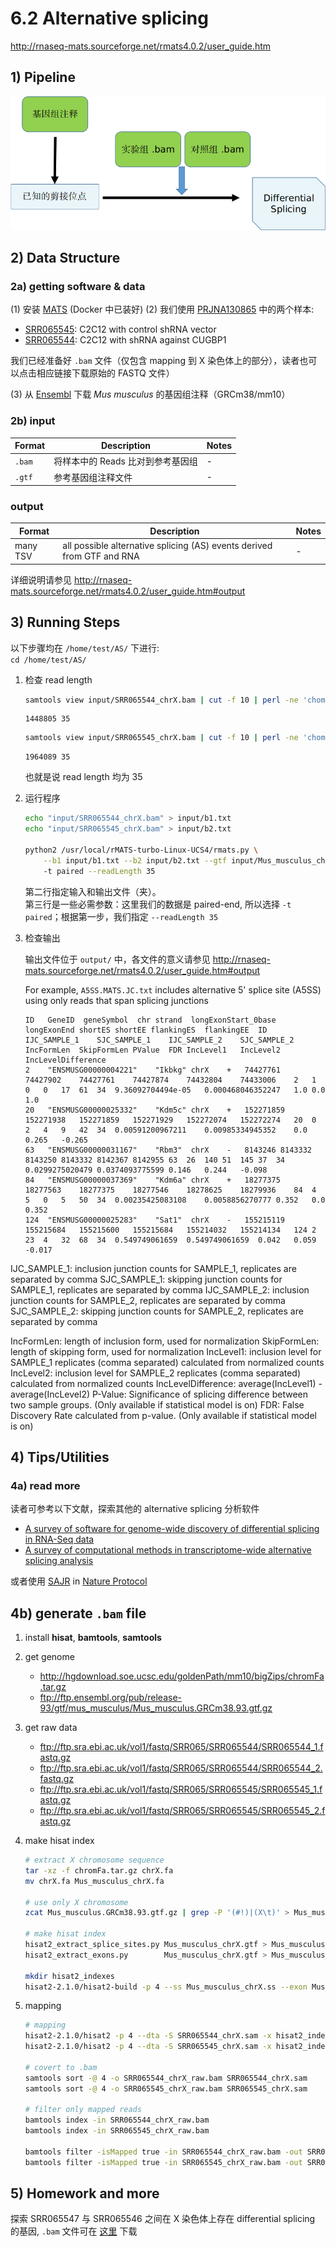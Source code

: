 # 6.2 Alternative splicing

http://rnaseq-mats.sourceforge.net/rmats4.0.2/user_guide.htm

## 1) Pipeline

![](../.gitbook/assets/AS-pipeline.png)

## 2) Data Structure

### 2a) getting software & data

(1) 安装 [MATS](http://rnaseq-mats.sourceforge.net/rmats4.0.2/index.html) (Docker 中已装好)
(2) 我们使用 [PRJNA130865](https://www.ncbi.nlm.nih.gov/bioproject/PRJNA130865) 中的两个样本: 
   - [SRR065545](https://www.ebi.ac.uk/ena/data/view/SRR065545): C2C12 with control shRNA vector
   - [SRR065544](https://www.ebi.ac.uk/ena/data/view/SRR065544): C2C12 with shRNA against CUGBP1  
   
   我们已经准备好 `.bam` 文件（仅包含 mapping 到 X 染色体上的部分），读者也可以点击相应链接下载原始的 FASTQ 文件） 
   
(3) 从 [Ensembl](ftp://ftp.ensembl.org/pub/release-93/gtf/mus_musculus/Mus_musculus.GRCm38.93.gtf.gz) 下载  _Mus musculus_ 的基因组注释（GRCm38/mm10）


### 2b) input

| Format | Description          | Notes |
|--------|----------------------|-------|
| `.bam` | 将样本中的 Reads 比对到参考基因组 | -     |
| `.gtf` | 参考基因组注释文件            | -     |


### output

| Format   | Description                                                            | Notes |
|----------|------------------------------------------------------------------------|-------|
| many TSV | all possible alternative splicing (AS) events derived from GTF and RNA |   -    |

详细说明请参见 <http://rnaseq-mats.sourceforge.net/rmats4.0.2/user_guide.htm#output>

## 3) Running Steps

以下步骤均在 `/home/test/AS/` 下进行:  
`cd /home/test/AS/`

1. 检查 read length

   ```bash
   samtools view input/SRR065544_chrX.bam | cut -f 10 | perl -ne 'chomp;print length($_) . "\n"' | sort | uniq -c
   ```
   
   ```
   1448805 35
   ```
   
   ```bash
   samtools view input/SRR065545_chrX.bam | cut -f 10 | perl -ne 'chomp;print length($_) . "\n"' | sort | uniq -c
   ```
   
   ```
   1964089 35
   ```

   也就是说 read length 均为 35

1. 运行程序

   ```bash
   echo "input/SRR065544_chrX.bam" > input/b1.txt
   echo "input/SRR065545_chrX.bam" > input/b2.txt
   
   python2 /usr/local/rMATS-turbo-Linux-UCS4/rmats.py \
       --b1 input/b1.txt --b2 input/b2.txt --gtf input/Mus_musculus_chrX.gtf --od output 
       -t paired --readLength 35
   ```
   
   第二行指定输入和输出文件（夹）。  
   第三行是一些必需参数：这里我们的数据是 paired-end, 所以选择 `-t paired`；根据第一步，我们指定 `--readLength 35`


1. 检查输出

   输出文件位于 `output/` 中，各文件的意义请参见 <http://rnaseq-mats.sourceforge.net/rmats4.0.2/user_guide.htm#output>
   
   For example, `A5SS.MATS.JC.txt` includes alternative 5' splice site (A5SS) using only reads that span splicing junctions 
   
   ```
   ID	GeneID	geneSymbol	chr	strand	longExonStart_0base	longExonEnd	shortES	shortEE	flankingES	flankingEE	ID	IJC_SAMPLE_1	SJC_SAMPLE_1	IJC_SAMPLE_2	SJC_SAMPLE_2	IncFormLen	SkipFormLen	PValue	FDR	IncLevel1	IncLevel2	IncLevelDifference
   2	"ENSMUSG00000004221"	"Ikbkg"	chrX	+	74427761	74427902	74427761	74427874	74432804	74433006	2	1	0	0	17	61	34	9.36092704494e-05	0.000468046352247	1.0	0.0	1.0
   20	"ENSMUSG00000025332"	"Kdm5c"	chrX	+	152271859	152271938	152271859	152271929	152272074	152272274	20	0	2	4	9	42	34	0.00591200967211	0.00985334945352	0.0	0.265	-0.265
   63	"ENSMUSG00000031167"	"Rbm3"	chrX	-	8143246	8143332	8143250	8143332	8142367	8142955	63	26	140	51	145	37	34	0.0299275020479	0.0374093775599	0.146	0.244	-0.098
   84	"ENSMUSG00000037369"	"Kdm6a"	chrX	+	18277375	18277563	18277375	18277546	18278625	18279936	84	4	5	0	5	50	34	0.00235425083108	0.0058856270777	0.352	0.0	0.352
   124	"ENSMUSG00000025283"	"Sat1"	chrX	-	155215119	155215684	155215600	155215684	155214032	155214134	124	2	23	4	32	68	34	0.549749061659	0.549749061659	0.042	0.059	-0.017
   ```


IJC_SAMPLE_1: inclusion junction counts for SAMPLE_1, replicates are separated by comma
SJC_SAMPLE_1: skipping junction counts for SAMPLE_1, replicates are separated by comma
IJC_SAMPLE_2: inclusion junction counts for SAMPLE_2, replicates are separated by comma
SJC_SAMPLE_2: skipping junction counts for SAMPLE_2, replicates are separated by comma

IncFormLen: length of inclusion form, used for normalization
SkipFormLen: length of skipping form, used for normalization
IncLevel1: inclusion level for SAMPLE_1 replicates (comma separated) calculated from normalized counts
IncLevel2: inclusion level for SAMPLE_2 replicates (comma separated) calculated from normalized counts
IncLevelDifference: average(IncLevel1) - average(IncLevel2)
P-Value: Significance of splicing difference between two sample groups. (Only available if statistical model is on)
FDR: False Discovery Rate calculated from p-value. (Only available if statistical model is on)

## 4) Tips/Utilities

### 4a) read more
读者可参考以下文献，探索其他的 alternative splicing 分析软件

- [A survey of software for genome-wide discovery of differential splicing in RNA-Seq data](https://www.ncbi.nlm.nih.gov/pmc/articles/PMC3903050/)
- [A survey of computational methods in transcriptome-wide alternative splicing analysis](https://www.ncbi.nlm.nih.gov/pmc/articles/PMC5203768/)

或者使用 [SAJR](http://storage.bioinf.fbb.msu.ru/~mazin/) in [Nature Protocol](https://www.nature.com/protocolexchange/protocols/6093/)

## 4b) generate `.bam` file

1. install **hisat**, **bamtools**, **samtools**
1. get genome
   - <http://hgdownload.soe.ucsc.edu/goldenPath/mm10/bigZips/chromFa.tar.gz>
   - <ftp://ftp.ensembl.org/pub/release-93/gtf/mus_musculus/Mus_musculus.GRCm38.93.gtf.gz>
1. get raw data
   - <ftp://ftp.sra.ebi.ac.uk/vol1/fastq/SRR065/SRR065544/SRR065544_1.fastq.gz>
   - <ftp://ftp.sra.ebi.ac.uk/vol1/fastq/SRR065/SRR065544/SRR065544_2.fastq.gz>
   - <ftp://ftp.sra.ebi.ac.uk/vol1/fastq/SRR065/SRR065545/SRR065545_1.fastq.gz>
   - <ftp://ftp.sra.ebi.ac.uk/vol1/fastq/SRR065/SRR065545/SRR065545_2.fastq.gz>
1. make hisat index

   ```bash
   # extract X chromosome sequence
   tar -xz -f chromFa.tar.gz chrX.fa
   mv chrX.fa Mus_musculus_chrX.fa
   
   # use only X chromosome
   zcat Mus_musculus.GRCm38.93.gtf.gz | grep -P '(#!)|(X\t)' > Mus_musculus_chrX.gtf
   
   # make hisat index
   hisat2_extract_splice_sites.py Mus_musculus_chrX.gtf > Mus_musculus_chrX.ss
   hisat2_extract_exons.py        Mus_musculus_chrX.gtf > Mus_musculus_chrX.exon
   
   mkdir hisat2_indexes
   hisat2-2.1.0/hisat2-build -p 4 --ss Mus_musculus_chrX.ss --exon Mus_musculus_chrX.exon Mus_musculus_chrX.fa hisat2_indexes/Mus_musculus_chrX
   ```

1. mapping

   ```bash
   # mapping
   hisat2-2.1.0/hisat2 -p 4 --dta -S SRR065544_chrX.sam -x hisat2_indexes/Mus_musculus_chrX -1 SRR065544_1.fastq.gz -2 SRR065544_2.fastq.gz
   hisat2-2.1.0/hisat2 -p 4 --dta -S SRR065545_chrX.sam -x hisat2_indexes/Mus_musculus_chrX -1 SRR065545_1.fastq.gz -2 SRR065545_2.fastq.gz
   
   # covert to .bam
   samtools sort -@ 4 -o SRR065544_chrX_raw.bam SRR065544_chrX.sam
   samtools sort -@ 4 -o SRR065545_chrX_raw.bam SRR065545_chrX.sam
   
   # filter only mapped reads
   bamtools index -in SRR065544_chrX_raw.bam
   bamtools index -in SRR065545_chrX_raw.bam
   
   bamtools filter -isMapped true -in SRR065544_chrX_raw.bam -out SRR065544_chrX.bam
   bamtools filter -isMapped true -in SRR065545_chrX_raw.bam -out SRR065545_chrX.bam
   ```

## 5) Homework and more

探索 SRR065547 与 SRR065546 之间在 X 染色体上存在 differential splicing 的基因, `.bam` 文件可在 [这里](https://github.com/dongzhuoer/lulab-teaching_book-data/tree/master/AS) 下载



